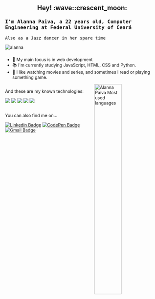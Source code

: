 
<!--
**alannapaiva/alannapaiva** is a ✨ _special_ ✨ repository because its `README.md` (this file) appears on your GitHub profile.

Here are some ideas to get you started:

- 🔭 I’m currently working on ...
- 🌱 I’m currently learning ...
- 👯 I’m looking to collaborate on ...
- 🤔 I’m looking for help with ...
- 💬 Ask me about ...
- 📫 How to reach me: ...
- 😄 Pronouns: ...
- ⚡ Fun fact: ...
-->

<h2 align="center"> Hey! :wave::crescent_moon:</h2>


### <samp>  I'm Alanna Paiva, a 22 years old, Computer Engineering at Federal University of Ceará </samp>

<samp> Also as a Jazz dancer in her spare time </samp>
<p align="left"> <img src="https://komarev.com/ghpvc/?username=alannapaiva" alt="alanna" /></p>

###
 
- :dart: My main focus is in web development
- :books: I'm currently studying JavaScript, HTML, CSS and Python.
- 💬 I like watching movies and series, and sometimes I read or playing something game.
<!-- [Website](https://alannapaiva.github.io/site_pessoal_2020/) 💻 - Working on it. -->


[<img align="right" src="https://github-readme-stats.vercel.app/api/top-langs/?username=alannapaiva&layout=compact&theme=radical" alt="Alanna Paiva Most used languages" width="42%" />](https://github.com/alannapaiva)


##


And these are my known technologies:

<img src="https://img.shields.io/badge/-HTML-D2691E" /> <img src="https://img.shields.io/badge/-CSS-2a9df4" /> <img src="https://img.shields.io/badge/-JavaScript-FFD700" /> <img src="https://img.shields.io/badge/-C-03254c"/> <img src="https://img.shields.io/badge/-UX-8A2BE2"/> 

##

You can also find me on...
<!--
[![Linkedin Badge](<img src="https://img.shields.io/badge/-LinkedIn-blue?style=for-the-badge&logo=Linkedin&logoColor=white&link=https://www.linkedin.com/in/alanna-paiva-b26881169/)](https://www.linkedin.com/in/alanna-paiva-b26881169/))"/> <img src="https://img.shields.io/badge/-Gmail-red?style=for-the-badge&logo=Gmail&logoColor=white&link=mailto:alannapaiva1@hotmail.com)"/> <img src="https://img.shields.io/badge/-CodePen-black?style=for-the-badge&logo=Linkedin&logoColor=white&link=https://codepen.io/paivalanna)"/> -->

[![Linkedin Badge](https://img.shields.io/badge/-LinkedIn-blue?style=flat-square&logo=Linkedin&logoColor=white&link=https://www.linkedin.com/in/alanna-paiva-b26881169/)](https://www.linkedin.com/in/alanna-paiva-b26881169/)
[![CodePen Badge](https://img.shields.io/badge/-CodePen-000?style=flat-square&logo=CodePen&logoColor=white&link=https://codepen.io/paivalanna)](https://codepen.io/paivalanna)
[![Gmail Badge](https://img.shields.io/badge/-Gmail-D74E43?style=flat-square&logo=Gmail&logoColor=white&link=mailto:alannapaiva1@hotmail.com)](mailto:alannapaiva1@hotmail.com)

